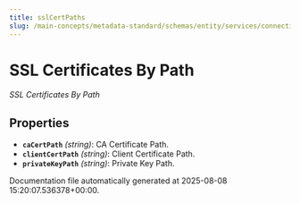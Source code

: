 ```yaml
---
title: sslCertPaths
slug: /main-concepts/metadata-standard/schemas/entity/services/connections/common/sslcertpaths
---
```


# SSL Certificates By Path

*SSL Certificates By Path*

## Properties

- **`caCertPath`** *(string)*: CA Certificate Path.
- **`clientCertPath`** *(string)*: Client Certificate Path.
- **`privateKeyPath`** *(string)*: Private Key Path.


Documentation file automatically generated at 2025-08-08 15:20:07.536378+00:00.
